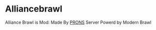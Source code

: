 # Alliancebrawl

Alliance Brawl is Mod: Made By [PRONS](https://www.youtube.com/channel/UCMt1FycJO5qWp8pXkuFzYWg, "My Youtube Channel")
Server Powerd by Modern Brawl
